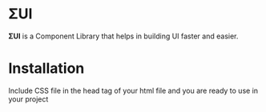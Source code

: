 # ΣUI

**ΣUI** is a Component Library that helps in building UI faster and easier.

# Installation

Include CSS file in the head tag of your html file and you are ready to use in your project
